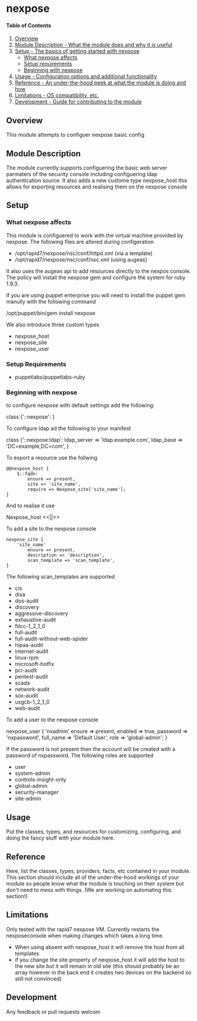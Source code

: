 # nexpose

#### Table of Contents

1. [Overview](#overview)
2. [Module Description - What the module does and why it is useful](#module-description)
3. [Setup - The basics of getting started with nexpose](#setup)
    * [What nexpose affects](#what-nexpose-affects)
    * [Setup requirements](#setup-requirements)
    * [Beginning with nexpose](#beginning-with-nexpose)
4. [Usage - Configuration options and additional functionality](#usage)
5. [Reference - An under-the-hood peek at what the module is doing and how](#reference)
5. [Limitations - OS compatibility, etc.](#limitations)
6. [Development - Guide for contributing to the module](#development)

## Overview

This module attempts to configuer nexpose basic config

## Module Description

The module currently supports configuering the basic web server parmaters of the security console including configuering ldap authentication source.  It also adds a new custome type nexpose\_host this allows for exporting resources and realising them on the nexpose console

## Setup

### What nexpose affects

This module is configuered to work with the virtual machine provided by nexpose.  The following files are altered during configeration
 * /opt/rapid7/nexpose/nsc/conf/httpd.xml (via a template)
 * /opt/rapid7/nexpose/nsc/conf/nsc.xml (using augeas)

It also uses the augeas api to add resources directly to the nexpos console.  The policy will install the nexpose gem and configure the system for ruby 1.9.3.

If you are using puppet enterprise you will need to install the puppet gem manully with the following command 

/opt/puppet/bin/gem install nexpose

We also introduce three custom types 
 * nexpose\_host
 * nexpose\_site
 * nexpose\_user

### Setup Requirements 

 * puppetlabs/puppetlabs-ruby

### Beginning with nexpose

to configure nexpose with default settings add the following:

class {'::nexpose': } 

To configure ldap ad the following to your manifest

class {'::nexpose:ldap':
  ldap\_server => 'ldap.example.com',
  ldap\_base   => 'DC=example,DC=com',
}

To export a resource use the follwing

    @@nexpose_host {
        $::fqdn:
            ensure => present,
            site => 'site_name',
            require => Nexpose_site['site_name'];
    }
And to realise it use

Nexpose\_host <<||>>

To add a site to the nexpose console 

    nexpose_site {
        'site_name'
            ensure => present,
            description => 'description',
            scan_template => 'scan_template',
    }
The following scan\_templates are supported
  * cis
  * disa
  * dos-audit
  * discovery
  * aggressive-discovery
  * exhaustive-audit
  * fdcc-1\_2\_1\_0
  * full-audit
  * full-audit-without-web-spider
  * hipaa-audit
  * internet-audit
  * linux-rpm
  * microsoft-hotfix
  * pci-audit
  * pentest-audit
  * scada
  * network-audit
  * sox-audit
  * usgcb-1\_2\_1\_0
  * web-audit

To add a user to the nexpose console 

  nexpose\_user {
    'nxadmin'
      ensure      => present,
      enabled     => true,
      password    => 'nxpassword',
      full_name   => 'Default User',
      role        => 'global-admin';
  }

If the password is not present then the account will be created with a password of nxpassword.  The following roles are supported 
  * user
  * system-admin
  * controls-insight-only
  * global-admin
  * security-manager
  * site-admin

## Usage

Put the classes, types, and resources for customizing, configuring, and doing
the fancy stuff with your module here.

## Reference

Here, list the classes, types, providers, facts, etc contained in your module.
This section should include all of the under-the-hood workings of your module so
people know what the module is touching on their system but don't need to mess
with things. (We are working on automating this section!)

## Limitations

Only tested with the rapid7 nexpose VM.  Currently restarts the nexposeconsole when making changes which takes a long time.

 * When using absent with nexpose\_host it will remove the host from all templates
 * if you change the site property of nexpose\_host it will add the host to the new site but it will remain in old site (this should probably be an array however in the back end it creates two devices on the backend so still not convinced)

## Development

Any feedback or pull requests welcom

